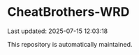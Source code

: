 # CheatBrothers-WRD

Last updated: 2025-07-15 12:03:18

This repository is automatically maintained.
